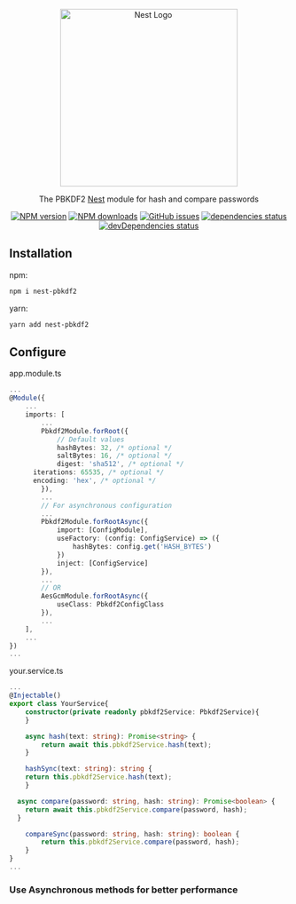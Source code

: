 <p align="center">
  <a href="http://nestjs.com"><img src="https://nestjs.com/img/logo_text.svg" alt="Nest Logo" width="320" /></a>
</p>

<p align="center">
  The PBKDF2 <a href="https://github.com/nestjs/nest">Nest</a> module for hash and compare passwords
</p>

<p align="center">
  <a href="https://www.npmjs.com/package/nest-pbkdf2"><img src="https://img.shields.io/npm/v/nest-pbkdf2.svg" alt="NPM version" /></a>
  <a href="https://www.npmjs.com/package/nest-pbkdf2"><img src="https://img.shields.io/npm/dw/nest-pbkdf2.svg" alt="NPM downloads" /></a>
  <a href="https://github.com/adrianoolivr/nest-pbkdf2/issues"><img src="https://img.shields.io/github/issues/adrianoolivr/nest-pbkdf2.svg" alt="GitHub issues" /></a>
  <a href="https://david-dm.org/adrianoolivr/nest-pbkdf2"><img src="https://img.shields.io/david/adrianoolivr/nest-pbkdf2.svg" alt="dependencies status"></a>
  <a href="https://david-dm.org/adrianoolivr/nest-pbkdf2?type=dev"><img src="https://david-dm.org/adrianoolivr/nest-pbkdf2/dev-status.svg" alt="devDependencies status" /></a>
</p>

## Installation

npm:

```bash
npm i nest-pbkdf2
```

yarn:

```bash
yarn add nest-pbkdf2
```

## Configure

app.module.ts

```ts
...
@Module({
	...
	imports: [
		...
		Pbkdf2Module.forRoot({
			// Default values
			hashBytes: 32, /* optional */
			saltBytes: 16, /* optional */
			digest: 'sha512', /* optional */
      iterations: 65535, /* optional */
      encoding: 'hex', /* optional */
		}),
		...
		// For asynchronous configuration
		...
		Pbkdf2Module.forRootAsync({
			import: [ConfigModule],
			useFactory: (config: ConfigService) => ({
				hashBytes: config.get('HASH_BYTES')
			})
			inject: [ConfigService]
		}),
		...
		// OR
		AesGcmModule.forRootAsync({
			useClass: Pbkdf2ConfigClass
		}),
		...
	],
	...
})
...

```

your.service.ts

```ts
...
@Injectable()
export class YourService{
	constructor(private readonly pbkdf2Service: Pbkdf2Service){
	}

	async hash(text: string): Promise<string> {
		return await this.pbkdf2Service.hash(text);
	}

	hashSync(text: string): string {
    return this.pbkdf2Service.hash(text);
	}

  async compare(password: string, hash: string): Promise<boolean> {
    return await this.pbkdf2Service.compare(password, hash);
  }

	compareSync(password: string, hash: string): boolean {
		return this.pbkdf2Service.compare(password, hash);
	}
}
...
```

### Use Asynchronous methods for better performance
